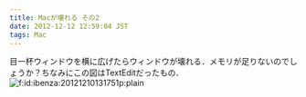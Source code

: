 ```yaml
---
title: Macが壊れる その2
date: 2012-12-12 12:59:04 JST
tags: Mac
---
```


目一杯ウィンドウを横に広げたらウィンドウが壊れる．メモリが足りないのでしょうか？ちなみにこの図はTextEditだったもの．<br /><span itemscope itemtype="http://schema.org/Photograph"><img src="http://cdn-ak.f.st-hatena.com/images/fotolife/i/ibenza/20121210/20121210131751.png" alt="f:id:ibenza:20121210131751p:plain" title="f:id:ibenza:20121210131751p:plain" class="hatena-fotolife" itemprop="image"></span>


